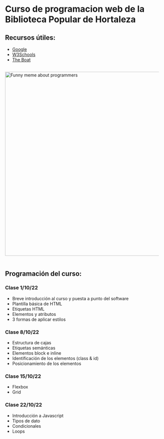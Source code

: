 # Curso de programacion web de la Biblioteca Popular de Hortaleza

## Recursos útiles:

-   [Google](https://google.com)
-   [W3Schools](https://www.w3schools.com/html/default.asp)
-   [The Boat](https://www.sbs.com.au/theboat/)

<br>
<img src="https://i.redd.it/ym8b0522lbh81.jpg" alt="Funny meme about programmers" style="width:600px;display:block;margin:0 auto;"/>
<br>

## Programación del curso:

### Clase 1/10/22

-   Breve introducción al curso y puesta a punto del software
-   Plantilla básica de HTML
-   Etiquetas HTML
-   Elementos y atributos
-   3 formas de aplicar estilos

### Clase 8/10/22

-   Estructura de cajas
-   Etiquetas semánticas
-   Elementos block e inline
-   Identificación de los elementos (class & id)
-   Posicionamiento de los elementos

### Clase 15/10/22

-   Flexbox
-   Grid

### Clase 22/10/22

-   Introducción a Javascript
-   Tipos de dato
-   Condicionales
-   Loops

